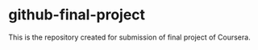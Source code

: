 # github-final-project
This is the repository created for submission of final project of Coursera. 
